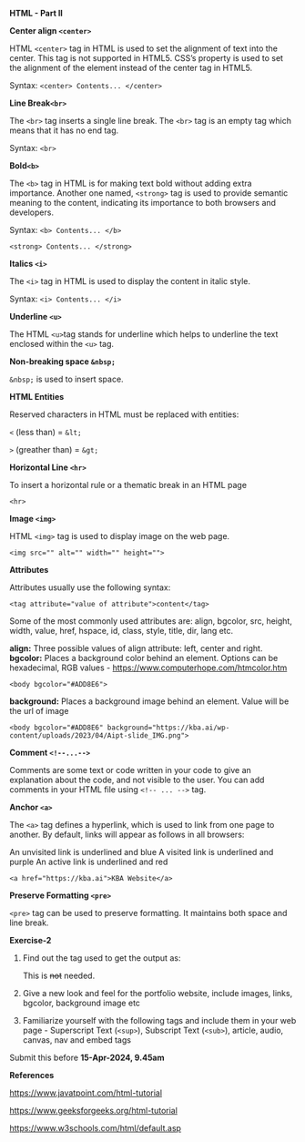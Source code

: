 **HTML - Part II**

**Center align `<center>`**

HTML `<center>` tag in HTML is used to set the alignment of text into the center. This tag is not supported in HTML5. CSS’s property is used to set the alignment of the element instead of the center tag in HTML5.

Syntax: `<center> Contents... </center>`

**Line Break`<br>`**

The `<br>` tag inserts a single line break. The `<br>` tag is an empty tag which means that it has no end tag.

Syntax: `<br> `

**Bold`<b>`**

The `<b>` tag in HTML is for making text bold without adding extra importance.  Another one named, `<strong>` tag is used to provide semantic meaning to the content, indicating its importance to both browsers and developers.

Syntax:
`<b> Contents... </b>`

`<strong> Contents... </strong>`

**Italics `<i>`**

The `<i>` tag in HTML is used to display the content in italic style.

Syntax: `<i> Contents... </i>`

**Underline `<u>`**

The HTML `<u>`tag stands for underline which helps to underline the text enclosed within the `<u>` tag. 

**Non-breaking space `&nbsp;`**

`&nbsp;` is used to insert space.

**HTML Entities**

Reserved characters in HTML must be replaced with entities:

`<` (less than) = `&lt;`

`>` (greather than) = `&gt;`

**Horizontal Line `<hr>`**

 To insert a horizontal rule or a thematic break in an HTML page
 
`<hr>`

**Image `<img>`**

HTML `<img>` tag is used to display image on the web page.

`<img src="" alt="" width="" height="">`


**Attributes**

Attributes usually use the following syntax: 

`<tag attribute="value of attribute">content</tag>`

Some of the most commonly used attributes are: align, bgcolor, src, height, width, value, href, hspace, id, class, style, title, dir, lang etc.

**align:** Three possible values of align attribute: left, center and right.
**bgcolor:** Places a background color behind an element. Options can be hexadecimal, RGB values - https://www.computerhope.com/htmcolor.htm

`<body bgcolor="#ADD8E6">`

**background:** Places a background image behind an element. Value will be the url of image

  `<body bgcolor="#ADD8E6" background="https://kba.ai/wp-content/uploads/2023/04/Aipt-slide_IMG.png">`

**Comment `<!--...-->`**

Comments are some text or code written in your code to give an explanation about the code, and not visible to the user. You can add comments in your HTML file using `<!-- ... -->` tag. 

**Anchor `<a>`**

The `<a>` tag defines a hyperlink, which is used to link from one page to another. By default, links will appear as follows in all browsers:

An unvisited link is underlined and blue
A visited link is underlined and purple
An active link is underlined and red

`<a href="https://kba.ai">KBA Website</a> `

**Preserve Formatting `<pre>`**

`<pre>` tag can be used to preserve formatting. It maintains both space and line break.



**Exercise-2**
1. Find out the tag used to get the output as:
   
   This is <del>not</del> needed.
2. Give a new look and feel for the portfolio website, include images, links, bgcolor, background image etc
3. Familiarize yourself with the following tags and include them in your web page - Superscript Text (`<sup>`), Subscript Text (`<sub>`), article, audio, canvas, nav and embed tags

Submit this before **15-Apr-2024, 9.45am**

**References**

https://www.javatpoint.com/html-tutorial

https://www.geeksforgeeks.org/html-tutorial

https://www.w3schools.com/html/default.asp












